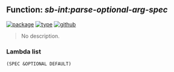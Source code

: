 ## Function: ***sb-int:parse-optional-arg-spec***
[![package](https://img.shields.io/badge/Package-SB--INT-5f9ea0.svg?style=social&colorA=999999)](../) [![type](https://img.shields.io/badge/Type-Function-5f9ea0.svg?style=social&colorA=999999)](../#function) [![github](https://img.shields.io/badge/GitHub-View_the_source-5f9ea0.svg?style=social&colorA=999999&logo=github)](https://github.com/sbcl/sbcl/blob/master/src/compiler/parse-lambda-list.lisp/) 

> No description.

### Lambda list
```
(SPEC &OPTIONAL DEFAULT)
```
